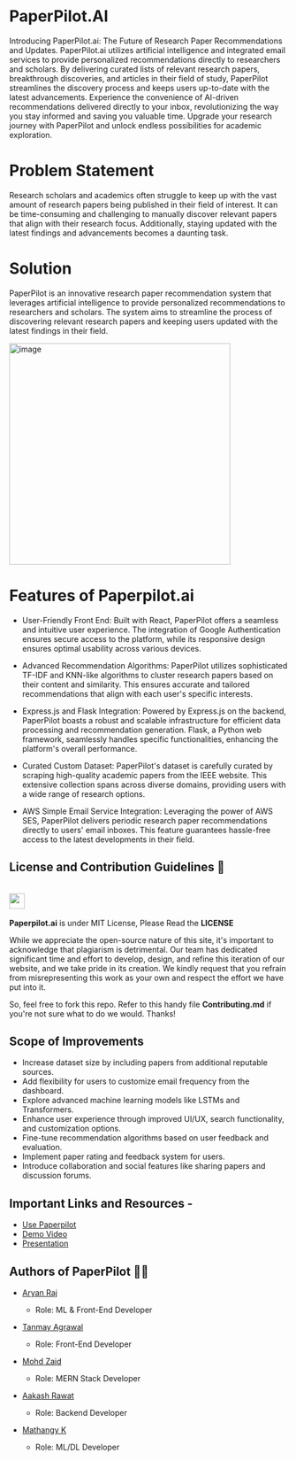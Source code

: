 # PaperPilot.AI

Introducing PaperPilot.ai: The Future of Research Paper Recommendations and Updates. PaperPilot.ai utilizes artificial intelligence and integrated email services to provide personalized recommendations directly to researchers and scholars. By delivering curated lists of relevant research papers, breakthrough discoveries, and articles in their field of study, PaperPilot streamlines the discovery process and keeps users up-to-date with the latest advancements. Experience the convenience of AI-driven recommendations delivered directly to your inbox, revolutionizing the way you stay informed and saving you valuable time. Upgrade your research journey with PaperPilot and unlock endless possibilities for academic exploration.


# Problem Statement
Research scholars and academics often struggle to keep up with the vast amount of research papers being published in their field of interest. It can be time-consuming and challenging to manually discover relevant papers that align with their research focus. Additionally, staying updated with the latest findings and advancements becomes a daunting task.

# Solution
PaperPilot is an innovative research paper recommendation system that leverages artificial intelligence to provide personalized recommendations to researchers and scholars. The system aims to streamline the process of discovering relevant research papers and keeping users updated with the latest findings in their field.

<img width="400" alt="image" src="https://github.com/aryanraj2713/PaperPilot.AI/assets/34826479/13da1d19-cbf1-40c9-a100-d4e72e10acab">



# Features of Paperpilot.ai

- User-Friendly Front End: Built with React, PaperPilot offers a seamless and intuitive user experience. The integration of Google Authentication ensures secure access to the platform, while its responsive design ensures optimal usability across various devices.

- Advanced Recommendation Algorithms: PaperPilot utilizes sophisticated TF-IDF and KNN-like algorithms to cluster research papers based on their content and similarity. This ensures accurate and tailored recommendations that align with each user's specific interests.
  
- Express.js and Flask Integration: Powered by Express.js on the backend, PaperPilot boasts a robust and scalable infrastructure for efficient data processing and recommendation generation. Flask, a Python web framework, seamlessly handles specific functionalities, enhancing the platform's overall performance.

- Curated Custom Dataset: PaperPilot's dataset is carefully curated by scraping high-quality academic papers from the IEEE website. This extensive collection spans across diverse domains, providing users with a wide range of research options.

- AWS Simple Email Service Integration: Leveraging the power of AWS SES, PaperPilot delivers periodic research paper recommendations directly to users' email inboxes. This feature guarantees hassle-free access to the latest developments in their field.

## License and Contribution Guidelines 📜

 <div align="left">
 <p>
 <br>
   <img src="https://img.shields.io/badge/License-MIT-yellow.svg?logo=Microsoft%20Word&style=for-the-badge" height="28"/><br>
   <br><strong>Paperpilot.ai</strong> is under MIT License, Please Read the <strong>LICENSE</strong>
  <p>
 </div>
While we appreciate the open-source nature of this site, it's important to acknowledge that plagiarism is detrimental. Our team has dedicated significant time and effort to develop, design, and refine this iteration of our website, and we take pride in its creation. We kindly request that you refrain from misrepresenting this work as your own and respect the effort we have put into it.

So, feel free to fork this repo. Refer to this handy file <strong>Contributing.md</strong> if you're not sure what to do we would. Thanks!

## Scope of Improvements 

- Increase dataset size by including papers from additional reputable sources.
- Add flexibility for users to customize email frequency from the dashboard.
- Explore advanced machine learning models like LSTMs and Transformers.
- Enhance user experience through improved UI/UX, search functionality, and customization options.
- Fine-tune recommendation algorithms based on user feedback and evaluation.
- Implement paper rating and feedback system for users.
- Introduce collaboration and social features like sharing papers and discussion forums.
  
## Important Links and Resources  -

- [Use Paperpilot](https://paper-pilot.vercel.app/)
- [Demo Video]()
- [Presentation](https://www.canva.com/design/DAFmzctRwk4/bOn8YqIxvJ5bMKs7Y-7ICQ/edit?utm_content=DAFmzctRwk4&utm_campaign=designshare&utm_medium=link2&utm_source=sharebutton)

## Authors of PaperPilot ✍🏼

- [Aryan Raj](https://www.canva.com/design/DAFmzctRwk4/bOn8YqIxvJ5bMKs7Y-7ICQ/edit)
    - Role: ML & Front-End Developer
    
- [Tanmay Agrawal](https://www.linkedin.com/in/tanmayagr/)
    - Role: Front-End Developer
    
- [Mohd Zaid](https://www.linkedin.com/in/mohd-zaid-17713221a/)
    - Role: MERN Stack Developer
    
- [Aakash Rawat](https://www.linkedin.com/in/aakash-rawat-a1a528236/)
    - Role: Backend Developer
    
- [Mathangy K](https://www.linkedin.com/in/mathangy-k/)
    - Role: ML/DL Developer


